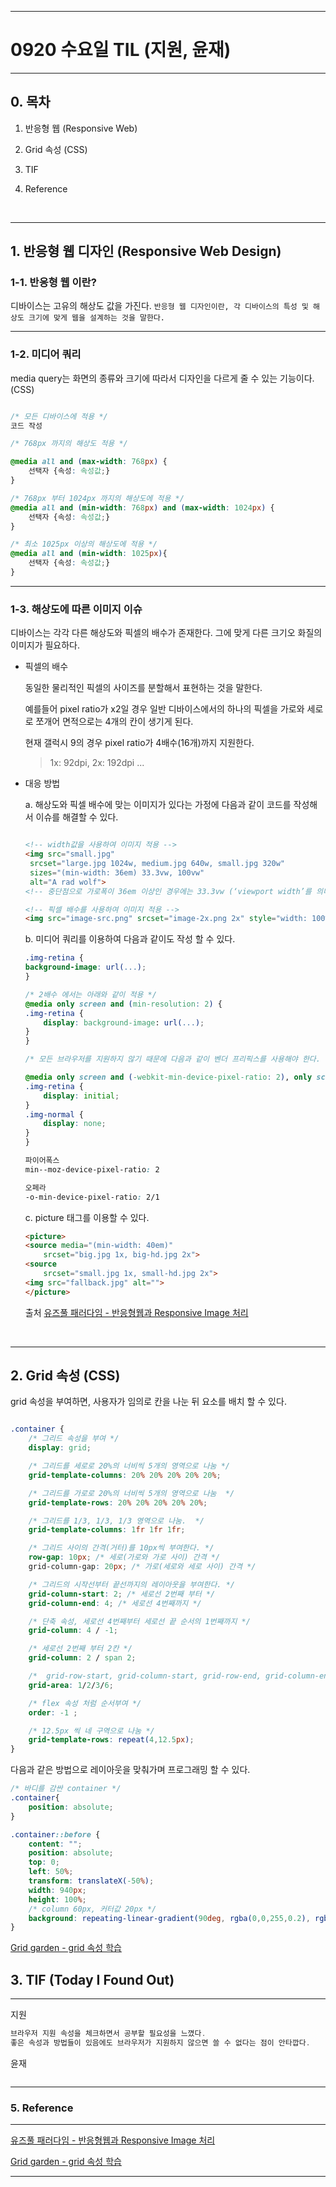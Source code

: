 
---

#  0920 수요일 TIL (지원, 윤재)

---

## 0. 목차 

1. 반응형 웹 (Responsive Web)

2. Grid 속성 (CSS)

3. TIF

4. Reference

<br>

---

## 1. 반응형 웹 디자인 (Responsive Web Design)

### 1-1. 반응형 웹 이란?

디바이스는 고유의 해상도 값을 가진다. `반응형 웹 디자인이란, 각 디바이스의 특성 및 해상도 크기에 맞게 웹을 설계하는 것을 말한다.`

---
### 1-2. 미디어 쿼리


media query는 화면의 종류와 크기에 따라서 디자인을 다르게 줄 수 있는 기능이다. (CSS)

```css

/* 모든 디바이스에 적용 */
코드 작성

/* 768px 까지의 해상도 적용 */

@media all and (max-width: 768px) {
    선택자 {속성: 속성값;}
}

/* 768px 부터 1024px 까지의 해상도에 적용 */
@media all and (min-width: 768px) and (max-width: 1024px) {
    선택자 {속성: 속성값;}
}

/* 최소 1025px 이상의 해상도에 적용 */
@media all and (min-width: 1025px){
    선택자 {속성: 속성값;}
}

```
---
### 1-3. 해상도에 따른 이미지 이슈


디바이스는 각각 다른 해상도와 픽셀의 배수가 존재한다. 그에 맞게 다른 크기오 화질의 이미지가 필요하다.

- 픽셀의 배수

    동일한 물리적인 픽셀의 사이즈를 분할해서 표현하는 것을 말한다.

    예를들어 pixel ratio가 x2일 경우 일반 디바이스에서의 하나의 픽셀을 가로와 세로로 쪼개어 면적으로는 4개의 칸이 생기게 된다. 

    현재 갤럭시 9의 경우 pixel ratio가 4배수(16개)까지 지원한다.

    > 1x: 92dpi, 2x: 192dpi ...

- 대응 방법

    a. 해상도와 픽셀 배수에 맞는 이미지가 있다는 가정에 다음과 같이 코드를 작성해서 이슈를 해결할 수 있다.

    ```html

    <!-- width값을 사용하여 이미지 적용 -->
    <img src="small.jpg"
     srcset="large.jpg 1024w, medium.jpg 640w, small.jpg 320w"
     sizes="(min-width: 36em) 33.3vw, 100vw"
     alt="A rad wolf">
    <!-- 중단점으로 가로폭이 36em 이상인 경우에는 33.3vw (‘viewport width’를 의미)의 이미지가 필요함을 브라우저에 알리고 있으며 뒤의 100vw는 디폴트값이다.  -->
    
    <!-- 픽셀 배수를 사용하여 이미지 적용 -->
    <img src="image-src.png" srcset="image-2x.png 2x" style="width: 100%">

    ```

    b. 미디어 쿼리를 이용하여 다음과 같이도 작성 할 수 있다.

    ```css
    .img-retina {
    background-image: url(...);
    }

    /* 2배수 에서는 아래와 같이 적용 */
    @media only screen and (min-resolution: 2) {
    .img-retina {
        display: background-image: url(...);
    }
    }

    /* 모든 브라우저를 지원하지 않기 때문에 다음과 같이 벤더 프리픽스를 사용해야 한다.  */

    @media only screen and (-webkit-min-device-pixel-ratio: 2), only screen and (min-resolution: 192dpi), only screen and (min-resolution: 2dppx) {
    .img-retina {
        display: initial;
    }
    .img-normal {
        display: none;
    }
    }

    파이어폭스
    min--moz-device-pixel-ratio: 2

    오페라
    -o-min-device-pixel-ratio: 2/1
    ```

    c. picture 태그를 이용할 수 있다.
    
    ```html
    <picture>
    <source media="(min-width: 40em)"
        srcset="big.jpg 1x, big-hd.jpg 2x">
    <source 
        srcset="small.jpg 1x, small-hd.jpg 2x">
    <img src="fallback.jpg" alt="">
    </picture>
    ```

    출처
    [유즈풀 패러다임 - 반응형웹과 Responsive Image 처리]("http://www.usefulparadigm.com/2014/11/03/processing-images-on-responsive-web/)

<br>

---
## 2. Grid 속성 (CSS)

grid 속성을 부여하면, 사용자가 임의로 칸을 나눈 뒤 요소를 배치 할 수 있다.

```css

.container {
    /* 그리드 속성을 부여 */
    display: grid;

    /* 그리드를 세로로 20%의 너비씩 5개의 영역으로 나눔 */
    grid-template-columns: 20% 20% 20% 20% 20%;

    /* 그리드를 가로로 20%의 너비씩 5개의 영역으로 나눔  */
    grid-template-rows: 20% 20% 20% 20% 20%;

    /* 그리드를 1/3, 1/3, 1/3 영역으로 나눔.  */
    grid-template-columns: 1fr 1fr 1fr;

    /* 그리드 사이의 간격(거터)를 10px씩 부여한다. */
    row-gap: 10px; /* 세로(가로와 가로 사이) 간격 */
    grid-column-gap: 20px; /* 가로(세로와 세로 사이) 간격 */

    /* 그리드의 시작선부터 끝선까지의 레이아웃을 부여한다. */
    grid-column-start: 2; /* 세로선 2번째 부터 */
    grid-column-end: 4; /* 세로선 4번째까지 */

    /* 단축 속성, 세로선 4번째부터 세로선 끝 순서의 1번째까지 */
    grid-column: 4 / -1; 

    /* 세로선 2번째 부터 2칸 */ 
    grid-column: 2 / span 2;

    /*  grid-row-start, grid-column-start, grid-row-end, grid-column-end 순서 */
    grid-area: 1/2/3/6;

    /* flex 속성 처럼 순서부여 */
    order: -1 ;

    /* 12.5px 씩 네 구역으로 나눔 */
    grid-template-rows: repeat(4,12.5px);
}
```

다음과 같은 방법으로 레이아웃을 맞춰가며 프로그래밍 할 수 있다.

```css
/* 바디를 감싼 container */
.container{
    position: absolute;
}

.container::before {
    content: "";
    position: absolute;
    top: 0;
    left: 50%;
    transform: translateX(-50%);
    width: 940px;
    height: 100%;
    /* column 60px, 커터값 20px */
    background: repeating-linear-gradient(90deg, rgba(0,0,255,0.2), rgba(0,0,255,0.2) 60px, transparent 60px, transparent 80px);
}
```

[Grid garden - grid 속성 학습]("http://cssgridgarden.com/#ko)




## 3. TIF (Today I Found Out)

---

지원

```javascript
브라우저 지원 속성을 체크하면서 공부할 필요성을 느꼈다.
좋은 속성과 방법들이 있음에도 브라우저가 지원하지 않으면 쓸 수 없다는 점이 안타깝다.
```

윤재

```javascript
```

---

### 5. Reference

---

[유즈풀 패러다임 - 반응형웹과 Responsive Image 처리]("http://www.usefulparadigm.com/2014/11/03/processing-images-on-responsive-web/)

[Grid garden - grid 속성 학습]("http://cssgridgarden.com/#ko)

---
